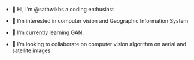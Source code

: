 - 👋 Hi, I’m @sathwikbs a coding enthusiast

- 👀 I’m interested in computer vision and Geographic Information System

- 🌱 I’m currently learning GAN.

- 💞️ I’m looking to collaborate on computer vision algorithm on aerial and satellite images.



<!---
sathwikbs/sathwikbs is a ✨ special ✨ repository because its `README.md` (this file) appears on your GitHub profile.
You can click the Preview link to take a look at your changes.
--->

